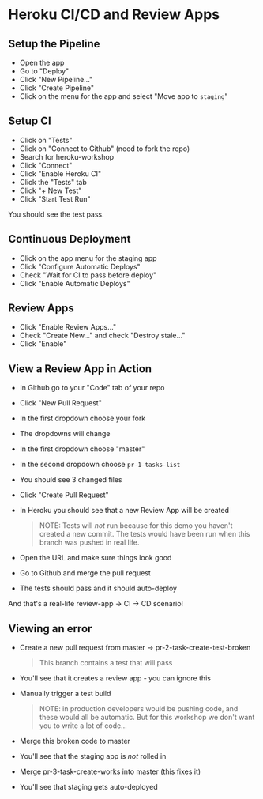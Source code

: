# Heroku CI/CD and Review Apps

## Setup the Pipeline

- Open the app
- Go to "Deploy"
- Click "New Pipeline..."
- Click "Create Pipeline"
- Click on the menu for the app and select "Move app to `staging`"

## Setup CI

- Click on "Tests"
- Click on "Connect to Github" (need to fork the repo)
- Search for heroku-workshop
- Click "Connect"
- Click "Enable Heroku CI"
- Click the "Tests" tab
- Click "+ New Test"
- Click "Start Test Run"

You should see the test pass.

## Continuous Deployment

- Click on the app menu for the staging app
- Click "Configure Automatic Deploys"
- Check "Wait for CI to pass before deploy"
- Click "Enable Automatic Deploys"

## Review Apps

- Click "Enable Review Apps..."
- Check "Create New..." and check "Destroy stale..."
- Click "Enable"

## View a Review App in Action

- In Github go to your "Code" tab of your repo
- Click "New Pull Request"
- In the first dropdown choose your fork
- The dropdowns will change
- In the first dropdown choose "master"
- In the second dropdown choose `pr-1-tasks-list`
- You should see 3 changed files
- Click "Create Pull Request"
- In Heroku you should see that a new Review App will be created

  > NOTE: Tests will _not_ run because for this demo you haven't created a new commit.  The tests would have been run when this branch was pushed in real life.

- Open the URL and make sure things look good
- Go to Github and merge the pull request
- The tests should pass and it should auto-deploy

And that's a real-life review-app -> CI -> CD scenario!

## Viewing an error

- Create a new pull request from master -> pr-2-task-create-test-broken

  > This branch contains a test that will pass

- You'll see that it creates a review app - you can ignore this
- Manually trigger a test build

  > NOTE: in production developers would be pushing code, and these would all be automatic.  But for this workshop we don't want you to write a lot of code...

- Merge this broken code to master
- You'll see that the staging app is _not_ rolled in
- Merge pr-3-task-create-works into master (this fixes it)
- You'll see that staging gets auto-deployed
